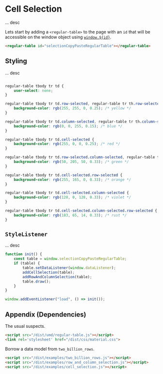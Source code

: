 # Cell Selection

... desc

Lets start by adding a `<regular-table>` to the page with an `id` that will
be accessible on the window object using [`window.${id}`](https://stackoverflow.com/questions/18713272/why-do-dom-elements-exist-as-properties-on-the-window-object).

```html
<regular-table id="selectionCopyPasteRegularTable"></regular-table>
```

## Styling

... desc

```css

regular-table tbody tr td {
    user-select: none;
}

regular-table tbody tr td.row-selected, regular-table tr th.row-selected {
    background-color: rgb(255, 255, 0, 0.25); /* yellow */
}

regular-table tbody tr td.column-selected, regular-table tr th.column-selected {
    background-color: rgb(0, 0, 255, 0.15); /* blue */
}

regular-table tbody tr td.cell-selected {
    background-color: rgb(255, 0, 0, 0.25); /* red */
}

regular-table tbody tr td.row-selected.column-selected, regular-table tr th.row-selected.column-selected {
    background-color: rgb(50, 205, 50, 0.33); /* green */
}

regular-table tbody tr td.cell-selected.row-selected {
    background-color: rgb(255, 165, 0, 0.33); /* orange */
}

regular-table tbody tr td.cell-selected.column-selected {
    background-color: rgb(128, 0, 128, 0.33); /* violet */
}

regular-table tbody tr td.cell-selected.column-selected.row-selected {
    background-color: rgb(183, 65, 14, 0.33); /* rust */
}
```

## `StyleListener`

... desc

```javascript
function init() {
    const table = window.selectionCopyPasteRegularTable;
    if (table) {
        table.setDataListener(window.dataListener);
        addCellSelection(table);
        addRowAndColumnSelection(table);
        table.draw();
    }
}

window.addEventListener("load", () => init());
```

## Appendix (Dependencies)

The usual suspects.

```html
<script src="/dist/umd/regular-table.js"></script>
<link rel='stylesheet' href="/dist/css/material.css">
```

Borrow a data model from `two_billion_rows`.

```html
<script src="/dist/examples/two_billion_rows.js"></script>
<script src="/dist/examples/row_and_column_selection.js"></script>
<script src="/dist/examples/cell_selection.js"></script>
```
